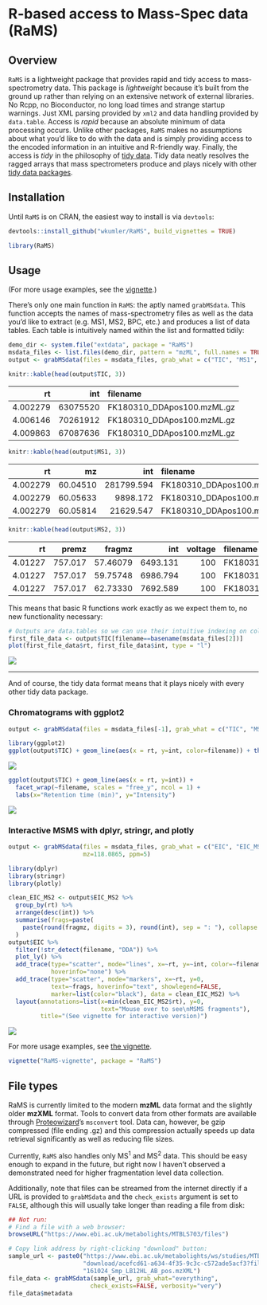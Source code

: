 R-based access to Mass-Spec data (RaMS)
================

## Overview

`RaMS` is a lightweight package that provides rapid and tidy access to
mass-spectrometry data. This package is *lightweight* because it’s built
from the ground up rather than relying on an extensive network of
external libraries. No Rcpp, no Bioconductor, no long load times and
strange startup warnings. Just XML parsing provided by `xml2` and data
handling provided by `data.table`. Access is *rapid* because an absolute
minimum of data processing occurs. Unlike other packages, `RaMS` makes
no assumptions about what you’d like to do with the data and is simply
providing access to the encoded information in an intuitive and
R-friendly way. Finally, the access is *tidy* in the philosophy of [tidy
data](https://r4ds.had.co.nz/tidy-data.html). Tidy data neatly resolves
the ragged arrays that mass spectrometers produce and plays nicely with
other [tidy data packages](https://www.tidyverse.org/).

## Installation

Until `RaMS` is on CRAN, the easiest way to install is via `devtools`:

``` r
devtools::install_github("wkumler/RaMS", build_vignettes = TRUE)

library(RaMS)
```

## Usage

(For more usage examples, see the
[vignette](vignettes/RaMS-vignette.html).)

There’s only one main function in `RaMS`: the aptly named `grabMSdata`.
This function accepts the names of mass-spectrometry files as well as
the data you’d like to extract (e.g. MS1, MS2, BPC, etc.) and produces a
list of data tables. Each table is intuitively named within the list and
formatted tidily:

``` r
demo_dir <- system.file("extdata", package = "RaMS")
msdata_files <- list.files(demo_dir, pattern = "mzML", full.names = TRUE)
output <- grabMSdata(files = msdata_files, grab_what = c("TIC", "MS1", "MS2"))
```

``` r
knitr::kable(head(output$TIC, 3))
```

|       rt |      int | filename                    |
| -------: | -------: | :-------------------------- |
| 4.002279 | 63075520 | FK180310\_DDApos100.mzML.gz |
| 4.006146 | 70261912 | FK180310\_DDApos100.mzML.gz |
| 4.009863 | 67087636 | FK180310\_DDApos100.mzML.gz |

``` r
knitr::kable(head(output$MS1, 3))
```

|       rt |       mz |        int | filename                    |
| -------: | -------: | ---------: | :-------------------------- |
| 4.002279 | 60.04510 | 281799.594 | FK180310\_DDApos100.mzML.gz |
| 4.002279 | 60.05633 |   9898.172 | FK180310\_DDApos100.mzML.gz |
| 4.002279 | 60.05814 |  21629.547 | FK180310\_DDApos100.mzML.gz |

``` r
knitr::kable(head(output$MS2, 3))
```

|      rt |   premz |   fragmz |      int | voltage | filename                    |
| ------: | ------: | -------: | -------: | ------: | :-------------------------- |
| 4.01227 | 757.017 | 57.46079 | 6493.131 |     100 | FK180310\_DDApos100.mzML.gz |
| 4.01227 | 757.017 | 59.75748 | 6986.794 |     100 | FK180310\_DDApos100.mzML.gz |
| 4.01227 | 757.017 | 62.73330 | 7692.589 |     100 | FK180310\_DDApos100.mzML.gz |

This means that basic R functions work exactly as we expect them to, no
new functionality necessary:

``` r
# Outputs are data.tables so we can use their intuitive indexing on column name
first_file_data <- output$TIC[filename==basename(msdata_files[2])]
plot(first_file_data$rt, first_file_data$int, type = "l")
```

![](man/figures/README-unnamed-chunk-4-1.png)<!-- -->

-----

And of course, the tidy data format means that it plays nicely with
every other tidy data package.

### Chromatograms with ggplot2

``` r
output <- grabMSdata(files = msdata_files[-1], grab_what = c("TIC", "MS1"))
```

``` r
library(ggplot2)
ggplot(output$TIC) + geom_line(aes(x = rt, y=int, color=filename)) + theme(legend.position="top")
```

![](man/figures/README-unnamed-chunk-6-1.png)<!-- -->

``` r
ggplot(output$TIC) + geom_line(aes(x = rt, y=int)) +
  facet_wrap(~filename, scales = "free_y", ncol = 1) +
  labs(x="Retention time (min)", y="Intensity")
```

![](man/figures/README-unnamed-chunk-6-2.png)<!-- -->

### Interactive MSMS with dplyr, stringr, and plotly

``` r
output <- grabMSdata(files = msdata_files, grab_what = c("EIC", "EIC_MS2"),
                     mz=118.0865, ppm=5)

library(dplyr)
library(stringr)
library(plotly)

clean_EIC_MS2 <- output$EIC_MS2 %>% 
  group_by(rt) %>%
  arrange(desc(int)) %>%
  summarise(frags=paste(
    paste(round(fragmz, digits = 3), round(int), sep = ": "), collapse = "\n")
  )
output$EIC %>% 
  filter(!str_detect(filename, "DDA")) %>%
  plot_ly() %>%
  add_trace(type="scatter", mode="lines", x=~rt, y=~int, color=~filename,
            hoverinfo="none") %>%
  add_trace(type="scatter", mode="markers", x=~rt, y=0,
            text=~frags, hoverinfo="text", showlegend=FALSE,
            marker=list(color="black"), data = clean_EIC_MS2) %>%
  layout(annotations=list(x=min(clean_EIC_MS2$rt), y=0, 
                          text="Mouse over to see\nMSMS fragments"),
         title="(See vignette for interactive version)")
```

![](man/figures/plotlyplot.png)

For more usage examples, see [the
vignette](vignettes/RaMS-vignette.html).

``` r
vignette("RaMS-vignette", package = "RaMS")
```

## File types

RaMS is currently limited to the modern **mzML** data format and the
slightly older **mzXML** format. Tools to convert data from other
formats are available through
[Proteowizard](http://proteowizard.sourceforge.net/tools.shtml)’s
`msconvert` tool. Data can, however, be gzip compressed (file ending
.gz) and this compression actually speeds up data retrieval
significantly as well as reducing file sizes.

Currently, `RaMS` also handles only MS<sup>1</sup> and MS<sup>2</sup>
data. This should be easy enough to expand in the future, but right now
I haven’t observed a demonstrated need for higher fragmentation level
data collection.

Additionally, note that files can be streamed from the internet directly
if a URL is provided to `grabMSdata` and the `check_exists` argument is
set to `FALSE`, although this will usually take longer than reading a
file from disk:

``` r
## Not run:
# Find a file with a web browser:
browseURL("https://www.ebi.ac.uk/metabolights/MTBLS703/files")

# Copy link address by right-clicking "download" button:
sample_url <- paste0("https://www.ebi.ac.uk/metabolights/ws/studies/MTBLS703/",
                     "download/acefcd61-a634-4f35-9c3c-c572ade5acf3?file=",
                     "161024_Smp_LB12HL_AB_pos.mzXML")
file_data <- grabMSdata(sample_url, grab_what="everything",
                       check_exists=FALSE, verbosity="very")
file_data$metadata
```
